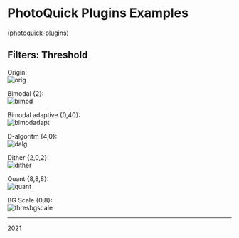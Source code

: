 # PhotoQuick Plugins Examples

([photoquick-plugins](https://github.com/ImageProcessing-ElectronicPublications/photoquick-plugins))

## Filters: Threshold

Origin:  
![orig](../../../orig/lena.png)

Bimodal {2}:  
![bimod](./lena.bimod.2.png)

Bimodal adaptive {0,40}:  
![bimodadapt](./lena.bimodapapt.0.40.png)

D-algoritm {4,0}:  
![dalg](./lena.dalg.4.0.png)

Dither {2,0,2}:  
![dither](./lena.dither.2.0.2.png)

Quant {8,8,8}:  
![quant](./lena.quant.8.8.8.png)

BG Scale {0,8}:  
![thresbgscale](./lena.thresbgscale.0.8.png)

----

2021
